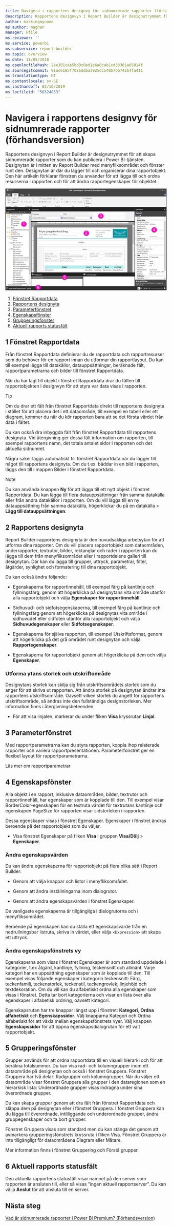 ```yaml
---
title: Navigera i rapportens designvy för sidnumrerade rapporter (förhandsversion)
description: Rapportens designvyn i Report Builder är designutrymmet för att skapa sidnumrerade rapporter som du kan publicera i Power BI-tjänsten.
author: markingmyname
ms.author: maghan
manager: kfile
ms.reviewer: ''
ms.service: powerbi
ms.subservice: report-builder
ms.topic: overview
ms.date: 11/05/2018
ms.openlocfilehash: 2ee381cae5bd0c0ed1e6a8cab1cd33361a05814f
ms.sourcegitcommit: 91ac6185f7026ddbaa925dc54057bb742b4fa411
ms.translationtype: HT
ms.contentlocale: sv-SE
ms.lasthandoff: 02/16/2019
ms.locfileid: "56324853"
---
```

# <a name="getting-around-in-report-design-view-for-paginated-reports-preview"></a>Navigera i rapportens designvy för sidnumrerade rapporter (förhandsversion)

Rapportens designvyn i Report Builder är designutrymmet för att skapa sidnumrerade rapporter som du kan publicera i Power BI-tjänsten. Designytan är i mitten av Report Builder med menyfliksområdet och fönster runt den. Designytan är där du lägger till och organiserar dina rapportobjekt. Den här artikeln förklarar fönstren du använder för att lägga till och ordna resurserna i rapporten och för att ändra rapportegenskaper för objektet.  

![Rapportens designvyn i Report Builder](media/paginated-reports-report-design-view/power-bi-paginated-report-design-view.png)

1. [Fönstret Rapportdata](#report-data-pane) 
2. [Rapportens designyta](#report-design-surface)  
3. [Parameterfönstret](#parameters-pane) 
4. [Egenskapsfönster](#properties-pane) 
5. [Grupperingsfönster](#grouping-pane) 
6. [Aktuell rapports statusfält](#current-report-status-bar)  
  
## <a name="1-report-data-pane"></a>1 Fönstret Rapportdata  
 Från fönstret Rapportdata definierar du de rapportdata och rapportresurser som du behöver för en rapport innan du utformar din rapportlayout. Du kan till exempel lägga till datakällor, datauppsättningar, beräknade fält, rapportparametrarna och bilder till fönstret Rapportdata.  
  
 När du har lagt till objekt i fönstret Rapportdata drar du fälten till rapportobjekten i designvyn för att styra var data visas i rapporten.  
  
> [!TIP]  
>  Om du drar ett fält från fönstret Rapportdata direkt till rapportens designyta i stället för att placera det i ett dataområde, till exempel en tabell eller ett diagram, kommer du när du kör rapporten bara att se det första värdet från data i fältet.  
  
 Du kan också dra inbyggda fält från fönstret Rapportdata till rapportens designyta. Vid återgivning ger dessa fält information om rapporten, till exempel rapportens namn, det totala antalet sidor i rapporten och det aktuella sidnumret.  
  
 Några saker läggs automatiskt till fönstret Rapportdata när du lägger till något till rapportens designyta. Om du t.ex. bäddar in en bild i rapporten, läggs den till i mappen Bilder i fönstret Rapportdata.  
  
> [!NOTE]  
>  Du kan använda knappen **Ny** för att lägga till ett nytt objekt i fönstret Rapportdata. Du kan lägga till flera datauppsättningar från samma datakälla eller från andra datakällor i rapporten. Om du vill lägga till en ny datauppsättning från samma datakälla, högerklickar du på en datakälla > **Lägg till datauppsättningen**.  
  
## <a name="2-report-design-surface"></a>2 Rapportens designyta  
 Report Builder-rapportens designyta är den huvudsakliga arbetsytan för att utforma dina rapporter. Om du vill placera rapportobjekt som dataområden, underrapporter, textrutor, bilder, rektanglar och rader i rapporten kan du lägga till dem från menyfliksområdet eller i rapportdelens galleri till designytan. Där kan du lägga till grupper, uttryck, parametrar, filter, åtgärder, synlighet och formatering till dina rapportobjekt.  
  
 Du kan också ändra följande:  
  
-   Egenskaperna för rapportinnehåll, till exempel färg på kantlinje och fyllningsfärg, genom att högerklicka på designytans vita område utanför alla rapportobjekt och välja **Egenskaper för rapportinnehåll**.  
  
-   Sidhuvud- och sidfotsegenskaperna, till exempel färg på kantlinje och fyllningsfärg genom att högerklicka på designytas vita område i sidhuvudet eller sidfoten utanför alla rapportobjekt och välja **Sidhuvudegenskaper** eller **Sidfotsegenskaper**.  
  
-   Egenskaperna för själva rapporten, till exempel Utskriftsformat, genom att högerklicka på det grå området runt designytan och välja **Rapportegenskaper**.  
  
-   Egenskaperna för rapportobjekt genom att högerklicka på dem och välja **Egenskaper**.  
  
### <a name="design-surface-size-and-print-area"></a>Utforma ytans storlek och utskriftområde  
Designytans storlek kan skilja sig från utskriftsområdets storlek som du anger för att skriva ut rapporten. Att ändra storlek på designytan ändrar inte rapportens utskriftsområde. Oavsett vilken storlek du angett för rapportens utskriftsområde, så ändras inte den fullständiga designstorleken. Mer information finns i återgivningsbeteenden. 
  
- För att visa linjalen, markerar du under fliken **Visa** kryssrutan **Linjal**.  
  
## <a name="3-parameters-pane"></a>3 Parameterfönstret  
 Med rapportparametrarna kan du styra rapporten, koppla ihop relaterade rapporter och variera rapportpresentationen. Parameterfönstret ger en flexibel layout för rapportparametrarna.  
  
 Läs mer om rapportparametrar   
  
## <a name="4-properties-pane"></a>4 Egenskapsfönster
 Alla objekt i en rapport, inklusive dataområden, bilder, textrutor och rapportinnehåll, har egenskaper som är kopplade till den. Till exempel visar BorderColor-egenskapen för en textruta värdet för textrutans kantlinje och egenskapen PageSize för rapporten visar sidstorleken i rapporten.  
  
 Dessa egenskaper visas i fönstret Egenskaper. Egenskaper i fönstret ändras beroende på det rapportobjekt som du väljer.  
  
- Visa fönstret Egenskaper på fliken **Visa** i gruppen **Visa/Dölj** > **Egenskaper**.  
  
### <a name="changing-property-values"></a>Ändra egenskapsvärden  
 Du kan ändra egenskaperna för rapportobjekt på flera olika sätt i Report Builder:  
  
-   Genom att välja knappar och listor i menyfliksområdet.  
  
-   Genom att ändra inställningarna inom dialogrutor.  
  
-   Genom att ändra egenskapsvärden i fönstret Egenskaper.  
  
 De vanligaste egenskaperna är tillgängliga i dialogrutorna och i menyfliksområdet.  
  
 Beroende på egenskapen kan du ställa ett egenskapsvärde från en nedrullningsbar listruta, skriva in värdet, eller välja `<Expression>` att skapa ett uttryck.  
  
### <a name="changing-the-properties-pane-view"></a>Ändra egenskapsfönstrets vy  
 Egenskaperna som visas i fönstret Egenskaper är som standard uppdelade i kategorier, t.ex åtgärd, kantlinje, fyllning, teckensnitt och allmänt. Varje kategori har en uppsättning egenskaper som är kopplade till den. Till exempel visas följande egenskaper i kategorin teckensnitt: Färg, teckenfamilj, teckenstorlek, teckenstil, teckengrovlek, linjehöjd och textdekoration. Om du vill kan du alfabetiskt ordna alla egenskaper som visas i fönstret. Detta tar bort kategorierna och visar en lista över alla egenskaper i alfabetisk ordning, oavsett kategori.  
  
 Egenskapsrutan har tre knappar längst upp i fönstret: **Kategori**, **Ordna alfabetiskt** och **Egenskapssidor**. Välj knapparna Kategori och Ordna alfabetiskt för att växla mellan egenskapsfönstrets vyer. Välj knappen **Egenskapssidor** för att öppna egenskapsdialogrutan för ett valt rapportobjekt.  
  
  
## <a name="5-grouping-pane"></a>5 Grupperingsfönster

 Grupper används för att ordna rapportdata till en visuell hierarki och för att beräkna totalsummor. Du kan visa rad- och kolumngrupper inom ett dataområde på designytan och också i fönstret Gruppera. Fönstret Gruppera har två delar: Radgrupper och kolumngrupper. När du väljer ett dataområde visar fönstret Gruppera alla grupper i den dataregionen som en hierarkisk lista: Underordnade grupper visas indragna under sina överordnade grupper.  
  
 Du kan skapa grupper genom att dra fält från fönstret Rapportdata och släppa dem på designytan eller i fönstret Gruppera. I fönstret Gruppera kan du lägga till överordnade, intilliggande och underordnade grupper, ändra gruppegenskaper och ta bort grupper.  
  
 Fönstret Gruppera visas som standard men du kan stänga det genom att avmarkera grupperingsfönstrets kryssruta i fliken Visa. Fönstret Gruppera är inte tillgängligt för dataområdena Diagram eller Mätare.  
  
 Mer information finns i fönstret Gruppering och Förstå grupper.  
  
## <a name="6-current-report-status-bar"></a>6 Aktuell rapports statusfält

Den aktuella rapportens statusfält visar namnet på den server som rapporten är ansluten till, eller så visas ”ingen aktuell rapportserver”. Du kan välja **Anslut** för att ansluta till en server.

## <a name="next-steps"></a>Nästa steg

[Vad är sidnumrerade rapporter i Power BI Premium? (Förhandsversion)](paginated-reports-report-builder-power-bi.md) 

  
  
